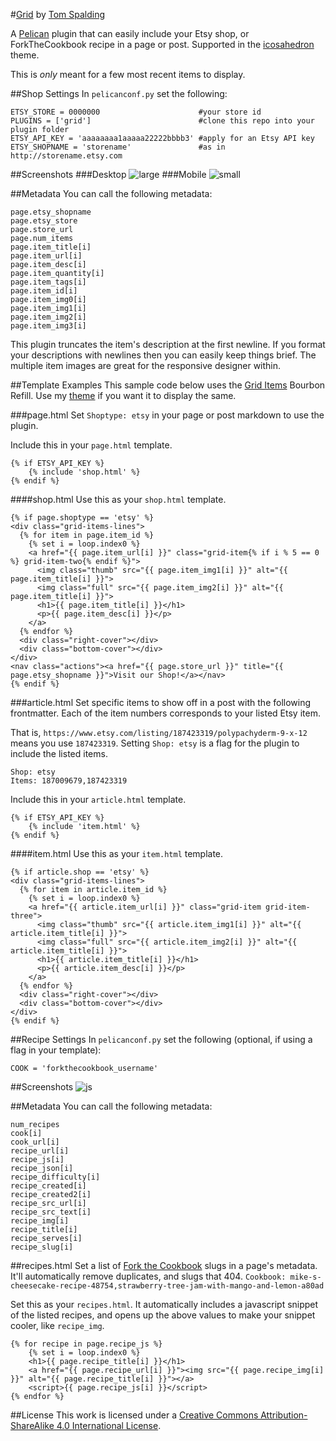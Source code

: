 #[Grid](https://github.com/digitalvapor/grid)
by [Tom Spalding](https://github.com/digitalvapor)

A [Pelican](https://github.com/getpelican/pelican) plugin that can easily include your Etsy shop, or ForkTheCookbook recipe in a page or post. Supported in the [icosahedron](https://github.com/digitalvapor/icosahedron) theme.

This is *only* meant for a few most recent items to display.

##Shop Settings
In `pelicanconf.py` set the following:
```
ETSY_STORE = 0000000                      #your store id
PLUGINS = ['grid']                        #clone this repo into your plugin folder
ETSY_API_KEY = 'aaaaaaaa1aaaaa22222bbbb3' #apply for an Etsy API key
ETSY_SHOPNAME = 'storename'               #as in http://storename.etsy.com
```

##Screenshots
###Desktop
![large](screenshot0.png 'largish example')
###Mobile
![small](screenshot1.png 'smallish example')

##Metadata
You can call the following metadata:
```
page.etsy_shopname
page.etsy_store
page.store_url
page.num_items
page.item_title[i]
page.item_url[i]
page.item_desc[i]
page.item_quantity[i]
page.item_tags[i]
page.item_id[i]
page.item_img0[i]
page.item_img1[i]
page.item_img2[i]
page.item_img3[i]
```
This plugin truncates the item's description at the first newline. If you format your descriptions with newlines then you can easily keep things brief. The multiple item images are great for the responsive designer within.

##Template Examples
This sample code below uses the [Grid Items](http://refills.bourbon.io/#grid-items) Bourbon Refill. Use my [theme](https://github.com/digitalvapor/icosahedron) if you want it to display the same.

###page.html
Set `Shoptype: etsy` in your page or post markdown to use the plugin.

Include this in your `page.html` template.

```
{% if ETSY_API_KEY %}
    {% include 'shop.html' %}
{% endif %}
```

####shop.html
Use this as your `shop.html` template.

```
{% if page.shoptype == 'etsy' %}
<div class="grid-items-lines">
  {% for item in page.item_id %}
  	{% set i = loop.index0 %}
    <a href="{{ page.item_url[i] }}" class="grid-item{% if i % 5 == 0 %} grid-item-two{% endif %}">
      <img class="thumb" src="{{ page.item_img1[i] }}" alt="{{ page.item_title[i] }}">
      <img class="full" src="{{ page.item_img2[i] }}" alt="{{ page.item_title[i] }}">
      <h1>{{ page.item_title[i] }}</h1>
      <p>{{ page.item_desc[i] }}</p>
    </a>
  {% endfor %}
  <div class="right-cover"></div>
  <div class="bottom-cover"></div>
</div>
<nav class="actions"><a href="{{ page.store_url }}" title="{{ page.etsy_shopname }}">Visit our Shop!</a></nav>
{% endif %}
```

###article.html
Set specific items to show off in a post with the following frontmatter. Each of the item numbers corresponds to your listed Etsy item.

That is, `https://www.etsy.com/listing/187423319/polypachyderm-9-x-12` means you use `187423319`. Setting `Shop: etsy` is a flag for the plugin to include the listed items.

```
Shop: etsy
Items: 187009679,187423319
```

Include this in your `article.html` template.

```
{% if ETSY_API_KEY %}
    {% include 'item.html' %}
{% endif %}
```

####item.html
Use this as your `item.html` template.
```
{% if article.shop == 'etsy' %}
<div class="grid-items-lines">
  {% for item in article.item_id %}
    {% set i = loop.index0 %}
    <a href="{{ article.item_url[i] }}" class="grid-item grid-item-three">
      <img class="thumb" src="{{ article.item_img1[i] }}" alt="{{ article.item_title[i] }}">
      <img class="full" src="{{ article.item_img2[i] }}" alt="{{ article.item_title[i] }}">
      <h1>{{ article.item_title[i] }}</h1>
      <p>{{ article.item_desc[i] }}</p>
    </a>
  {% endfor %}
  <div class="right-cover"></div>
  <div class="bottom-cover"></div>
</div>
{% endif %}
```

##Recipe Settings
In `pelicanconf.py` set the following (optional, if using a flag in your template):
```
COOK = 'forkthecookbook_username'
```

##Screenshots
![js](screenshot2.png 'recipe js snippet')

##Metadata
You can call the following metadata:
```
num_recipes
cook[i]
cook_url[i]
recipe_url[i]
recipe_js[i]
recipe_json[i]
recipe_difficulty[i]
recipe_created[i]
recipe_created2[i]
recipe_src_url[i]
recipe_src_text[i]
recipe_img[i]
recipe_title[i]
recipe_serves[i]
recipe_slug[i]
```

##recipes.html
Set a list of [Fork the Cookbook](http://forkthecookbook.com/) slugs in a page's metadata. It'll automatically remove duplicates, and slugs that 404. `Cookbook: mike-s-cheesecake-recipe-48754,strawberry-tree-jam-with-mango-and-lemon-a80ad`

Set this as your `recipes.html`. It automatically includes a javascript snippet of the listed recipes, and opens up the above values to make your snippet cooler, like `recipe_img`.
```
{% for recipe in page.recipe_js %}
    {% set i = loop.index0 %}
    <h1>{{ page.recipe_title[i] }}</h1>
    <a href="{{ page.recipe_url[i] }}"><img src="{{ page.recipe_img[i] }}" alt="{{ page.recipe_title[i] }}"></a>
    <script>{{ page.recipe_js[i] }}</script>
{% endfor %}
```

##License
This work is licensed under a [Creative Commons Attribution-ShareAlike 4.0 International License](https://creativecommons.org/licenses/by-sa/4.0/).
